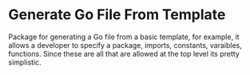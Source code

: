 # Generate Go File From Template 
Package for generating a Go file from a basic template, for example, it allows a
developer to specify a package, imports, constants, varaibles, functions. Since
these are all that are allowed at the top level its pretty simplistic. 
